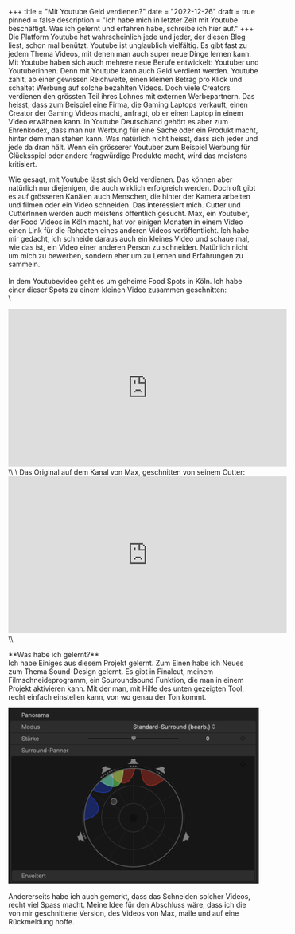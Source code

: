 +++
title = "Mit Youtube Geld verdienen?"
date = "2022-12-26"
draft = true
pinned = false
description = "Ich habe mich in letzter Zeit mit Youtube beschäftigt. Was ich gelernt und erfahren habe, schreibe ich hier auf."
+++
Die Platform Youtube hat wahrscheinlich jede und jeder, der diesen Blog liest, schon mal benützt. Youtube ist unglaublich vielfältig. Es gibt fast zu jedem Thema Videos, mit denen man auch super neue Dinge lernen kann. Mit Youtube haben sich auch mehrere neue Berufe entwickelt: Youtuber und Youtuberinnen. Denn mit Youtube kann auch Geld verdient werden. Youtube zahlt, ab einer gewissen Reichweite, einen kleinen Betrag pro Klick und schaltet Werbung auf solche bezahlten Videos. Doch viele Creators verdienen den grössten Teil ihres Lohnes mit externen Werbepartnern. Das heisst, dass zum Beispiel eine Firma, die Gaming Laptops verkauft, einen Creator der Gaming Videos macht, anfragt, ob er einen Laptop in einem Video erwähnen kann. In Youtube Deutschland gehört es aber zum Ehrenkodex, dass man nur Werbung für eine Sache oder ein Produkt macht, hinter dem man stehen kann. Was natürlich nicht heisst, dass sich jeder und jede da dran hält. Wenn ein grösserer Youtuber zum Beispiel Werbung für Glücksspiel oder andere fragwürdige Produkte macht, wird das meistens kritisiert.

Wie gesagt, mit Youtube lässt sich Geld verdienen. Das können aber natürlich nur diejenigen, die auch wirklich erfolgreich werden. Doch oft gibt es auf grösseren Kanälen auch Menschen, die hinter der Kamera arbeiten und filmen oder ein Video schneiden. Das interessiert mich. Cutter und CutterInnen werden auch meistens öffentlich gesucht. Max, ein Youtuber, der Food Videos in Köln macht, hat vor einigen Monaten in einem Video einen Link für die Rohdaten eines anderen Videos veröffentlicht. Ich habe mir gedacht, ich schneide daraus auch ein kleines Video und schaue mal, wie das ist, ein Video einer anderen Person zu schneiden. Natürlich nicht um mich zu bewerben, sondern eher um zu Lernen und Erfahrungen zu sammeln.\
\
In dem Youtubevideo geht es um geheime Food Spots in Köln. Ich habe einer dieser Spots zu einem kleinen Video zusammen geschnitten:\
\
<iframe width="560" height="315" src="https://www.youtube.com/embed/VKy_uZqEtjA" title="YouTube video player" frameborder="0" allow="accelerometer; autoplay; clipboard-write; encrypted-media; gyroscope; picture-in-picture" allowfullscreen></iframe>\\
\
Das Original auf dem Kanal von Max, geschnitten von seinem Cutter:

<iframe width="560" height="315" src="https://www.youtube.com/embed/P8yMaTetkG8?start=31" title="YouTube video player" frameborder="0" allow="accelerometer; autoplay; clipboard-write; encrypted-media; gyroscope; picture-in-picture" allowfullscreen></iframe>\\

\*\*Was habe ich gelernt?\*\*\
Ich habe Einiges aus diesem Projekt gelernt. Zum Einen habe ich Neues zum Thema Sound-Design gelernt. Es gibt in Finalcut, meinem Filmschneideprogramm, ein Souroundsound Funktion, die man in einem Projekt aktivieren kann. Mit der man, mit Hilfe des unten gezeigten Tool, recht einfach einstellen kann, von wo genau der Ton kommt. 

![](bildschirm-foto-2022-12-26-um-23.28.45.png)

Andererseits habe ich auch gemerkt, dass das Schneiden solcher Videos, recht viel Spass macht. Meine Idee für den Abschluss wäre, dass ich die von mir geschnittene Version, des Videos von Max, maile und auf eine Rückmeldung hoffe.